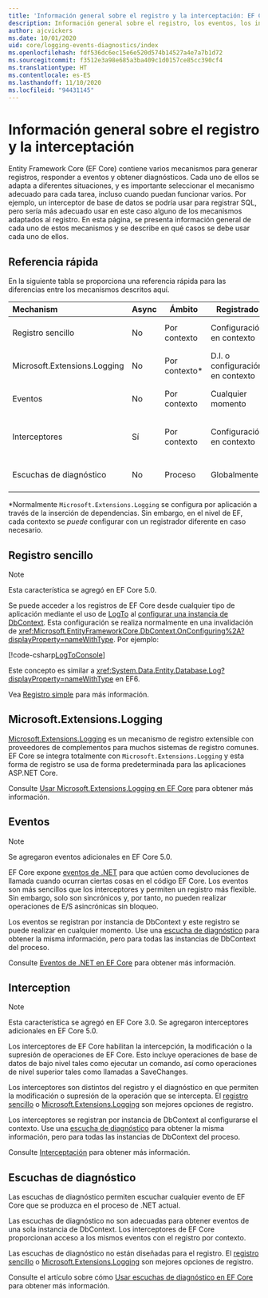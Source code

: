 ```yaml
---
title: 'Información general sobre el registro y la interceptación: EF Core'
description: Información general sobre el registro, los eventos, los interceptores y el diagnóstico de EF Core
author: ajcvickers
ms.date: 10/01/2020
uid: core/logging-events-diagnostics/index
ms.openlocfilehash: fdf536dc6ec15e6e520d574b14527a4e7a7b1d72
ms.sourcegitcommit: f3512e3a98e685a3ba409c1d0157ce85cc390cf4
ms.translationtype: HT
ms.contentlocale: es-ES
ms.lasthandoff: 11/10/2020
ms.locfileid: "94431145"
---
```

# <a name="overview-of-logging-and-interception"></a>Información general sobre el registro y la interceptación

Entity Framework Core (EF Core) contiene varios mecanismos para generar registros, responder a eventos y obtener diagnósticos. Cada uno de ellos se adapta a diferentes situaciones, y es importante seleccionar el mecanismo adecuado para cada tarea, incluso cuando puedan funcionar varios. Por ejemplo, un interceptor de base de datos se podría usar para registrar SQL, pero sería más adecuado usar en este caso alguno de los mecanismos adaptados al registro. En esta página, se presenta información general de cada uno de estos mecanismos y se describe en qué casos se debe usar cada uno de ellos.

## <a name="quick-reference"></a>Referencia rápida

En la siguiente tabla se proporciona una referencia rápida para las diferencias entre los mecanismos descritos aquí.

| Mechanism |  Async | Ámbito | Registrado | Uso previsto
|:----------|--------|-------|------------|-------------
| Registro sencillo | No | Por contexto | Configuración en contexto | Registro del tiempo de desarrollo
| Microsoft.Extensions.Logging | No | Por contexto* | D.I. o configuración en contexto | Registro de producción
| Eventos | No | Por contexto | Cualquier momento | Reacción a eventos de EF
| Interceptores | Sí | Por contexto | Configuración en contexto | Manipulación de operaciones EF
| Escuchas de diagnóstico | No | Proceso | Globalmente | Diagnósticos de aplicaciones

*Normalmente `Microsoft.Extensions.Logging` se configura por aplicación a través de la inserción de dependencias. Sin embargo, en el nivel de EF, cada contexto se _puede_ configurar con un registrador diferente en caso necesario.

## <a name="simple-logging"></a>Registro sencillo

> [!NOTE]
> Esta característica se agregó en EF Core 5.0.

Se puede acceder a los registros de EF Core desde cualquier tipo de aplicación mediante el uso de [LogTo](https://github.com/dotnet/efcore/blob/ec3df8fd7e4ea4ebeebfa747619cef37b23ab2c6/src/EFCore/DbContextOptionsBuilder.cs#L135) <!-- Issue #2748 <xref:Microsoft.EntityFrameworkCore.DbContextOptionsBuilder.LogTo%2A> --> al [configurar una instancia de DbContext](xref:core/dbcontext-configuration/index). Esta configuración se realiza normalmente en una invalidación de <xref:Microsoft.EntityFrameworkCore.DbContext.OnConfiguring%2A?displayProperty=nameWithType>. Por ejemplo:

<!--
    protected override void OnConfiguring(DbContextOptionsBuilder optionsBuilder)
        => optionsBuilder.LogTo(Console.WriteLine);
-->
[!code-csharp[LogToConsole](../../../samples/core/Miscellaneous/Logging/SimpleLogging/Program.cs?name=LogToConsole)]

Este concepto es similar a <xref:System.Data.Entity.Database.Log?displayProperty=nameWithType> en EF6.

Vea [Registro simple](xref:core/logging-events-diagnostics/simple-logging) para más información.

## <a name="microsoftextensionslogging"></a>Microsoft.Extensions.Logging

[Microsoft.Extensions.Logging](/dotnet/core/extensions/logging) es un mecanismo de registro extensible con proveedores de complementos para muchos sistemas de registro comunes. EF Core se integra totalmente con `Microsoft.Extensions.Logging` y esta forma de registro se usa de forma predeterminada para las aplicaciones ASP.NET Core.

Consulte [Usar Microsoft.Extensions.Logging en EF Core](xref:core/logging-events-diagnostics/extensions-logging) para obtener más información.

## <a name="events"></a>Eventos

> [!NOTE]
> Se agregaron eventos adicionales en EF Core 5.0.

EF Core expone [eventos de .NET](/dotnet/standard/events/) para que actúen como devoluciones de llamada cuando ocurran ciertas cosas en el código EF Core. Los eventos son más sencillos que los interceptores y permiten un registro más flexible. Sin embargo, solo son sincrónicos y, por tanto, no pueden realizar operaciones de E/S asincrónicas sin bloqueo.

Los eventos se registran por instancia de DbContext y este registro se puede realizar en cualquier momento. Use una [escucha de diagnóstico](xref:core/logging-events-diagnostics/diagnostic-listeners) para obtener la misma información, pero para todas las instancias de DbContext del proceso.

Consulte [Eventos de .NET en EF Core](xref:core/logging-events-diagnostics/events) para obtener más información.

## <a name="interception"></a>Interception

> [!NOTE]
> Esta característica se agregó en EF Core 3.0. Se agregaron interceptores adicionales en EF Core 5.0.

Los interceptores de EF Core habilitan la intercepción, la modificación o la supresión de operaciones de EF Core. Esto incluye operaciones de base de datos de bajo nivel tales como ejecutar un comando, así como operaciones de nivel superior tales como llamadas a SaveChanges.

Los interceptores son distintos del registro y el diagnóstico en que permiten la modificación o supresión de la operación que se intercepta. El [registro sencillo](xref:core/logging-events-diagnostics/simple-logging) o [Microsoft.Extensions.Logging](xref:core/logging-events-diagnostics/extensions-logging) son mejores opciones de registro.

Los interceptores se registran por instancia de DbContext al configurarse el contexto. Use una [escucha de diagnóstico](xref:core/logging-events-diagnostics/diagnostic-listeners) para obtener la misma información, pero para todas las instancias de DbContext del proceso.

Consulte [Interceptación](xref:core/logging-events-diagnostics/interceptors) para obtener más información.

## <a name="diagnostic-listeners"></a>Escuchas de diagnóstico

Las escuchas de diagnóstico permiten escuchar cualquier evento de EF Core que se produzca en el proceso de .NET actual.

Las escuchas de diagnóstico no son adecuadas para obtener eventos de una sola instancia de DbContext. Los interceptores de EF Core proporcionan acceso a los mismos eventos con el registro por contexto.

Las escuchas de diagnóstico no están diseñadas para el registro. El [registro sencillo](xref:core/logging-events-diagnostics/simple-logging) o [Microsoft.Extensions.Logging](xref:core/logging-events-diagnostics/extensions-logging) son mejores opciones de registro.

Consulte el artículo sobre cómo [Usar escuchas de diagnóstico en EF Core](xref:core/logging-events-diagnostics/diagnostic-listeners) para obtener más información.

